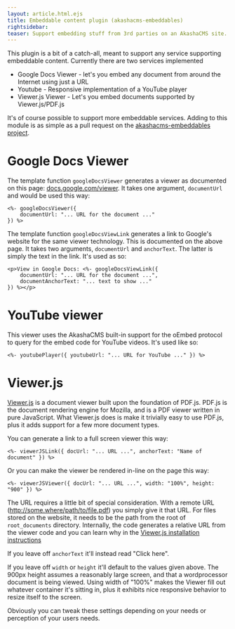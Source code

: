 ```yaml
---
layout: article.html.ejs
title: Embeddable content plugin (akashacms-embeddables)
rightsidebar:
teaser: Support embedding stuff from 3rd parties on an AkashaCMS site.
---
```


This plugin is a bit of a catch-all, meant to support any service supporting embeddable content.  Currently there are two services implemented

* Google Docs Viewer - let's you embed any document from around the Internet using just a URL
* Youtube - Responsive implementation of a YouTube player
* Viewer.js Viewer - Let's you embed documents supported by Viewer.js/PDF.js

It's of course possible to support more embeddable services.  Adding to this module is as simple as a pull request on the [akashacms-embeddables project](https://github.com/robogeek/akashacms-embeddables).

# Google Docs Viewer

The template function `googleDocsViewer` generates a viewer as documented on this page:  <a href="https://docs.google.com/viewer">docs.google.com/viewer</a>.  It takes one argument, `documentUrl` and would be used this way:

    <%- googleDocsViewer({
        documentUrl: "... URL for the document ..."
    }) %>

The template function `googleDocsViewLink` generates a link to Google's website for the same viewer technology.  This is documented on the above page.  It takes two arguments, `documentUrl` and `anchorText`.  The latter is simply the text in the link.  It's used as so:

    <p>View in Google Docs: <%- googleDocsViewLink({
        documentUrl: "... URL for the document ...",
        documentAnchorText: "... text to show ..."
    }) %></p>

# YouTube viewer

This viewer uses the AkashaCMS built-in support for the oEmbed protocol to query for the embed code for YouTube videos.  It's used like so:

    <%- youtubePlayer({ youtubeUrl: "... URL for YouTube ..." }) %>

# Viewer.js

[Viewer.js](http://viewerjs.org/) is a document viewer built upon the foundation of PDF.js.  PDF.js is the document rendering engine for Mozilla, and is a PDF viewer written in pure JavaScript.  What Viewer.js does is make it trivially easy to use PDF.js, plus it adds support for a few more document types.

You can generate a link to a full screen viewer this way:

    <%- viewerJSLink({ docUrl: "... URL ...", anchorText: "Name of document" }) %>

Or you can make the viewer be rendered in-line on the page this way:

    <%- viewerJSViewer({ docUrl: "... URL ...", width: "100%", height: "900" }) %>

The URL requires a little bit of special consideration.  With a remote URL (http://some.where/path/to/file.pdf) you simply give it that URL.  For files stored on the website, it needs to be the path from the root of ```root_documents``` directory.  Internally, the code generates a relative URL from the viewer code and you can learn why in the [Viewer.js installation instructions](http://viewerjs.org/instructions/)

If you leave off ```anchorText``` it'll instead read "Click here".

If you leave off ```width``` or ```height``` it'll default to the values given above.  The 900px height assumes a reasonably large screen, and that a wordprocessor document is being viewed.  Using width of "100%" makes the Viewer fill out whatever container it's sitting in, plus it exhibits nice responsive behavior to resize itself to the screen.

Obviously you can tweak these settings depending on your needs or perception of your users needs.

